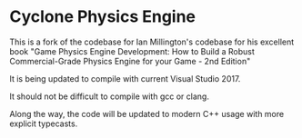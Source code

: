 
Cyclone Physics Engine
======================

This is a fork of the codebase for Ian Millington's codebase for his excellent book "Game Physics Engine Development: How
to Build a Robust Commercial-Grade Physics Engine for your Game - 2nd Edition"

It is being updated to compile with current Visual Studio 2017.

It should not be difficult to compile with gcc or clang.

Along the way, the code will be updated to modern C++ usage with more explicit typecasts.

